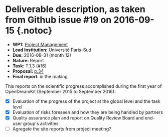 # Deliverable description, as taken from Github issue #19 on 2016-09-15 {.notoc}

- **WP1:** [Project Management](https://github.com/OpenDreamKit/OpenDreamKit/tree/master/WP1)
- **Lead Institution:** Université Paris-Sud
- **Due:** 2016-08-31 (month 12)
- **Nature:** Report
- **Task:** T.1.3 (#16)
- **Proposal:** [p.34](https://github.com/OpenDreamKit/OpenDreamKit/raw/master/Proposal/proposal-www.pdf)
- **Final report**: in the making

This reports on the scientific progress accomplished during the first year of OpenDreamKit (September 2015 to September 2016):
- [x] Evaluation of the progress of the project at the global level and the task level
- [x] Evaluation of risks foreseen and how they are being handled by partners
- [x] Quality assurance plan and report on Quality Review Board and end-user group's activities
- [ ] Agregate the site reports from project meeting?
